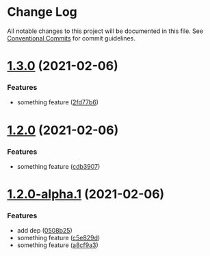 # Change Log

All notable changes to this project will be documented in this file.
See [Conventional Commits](https://conventionalcommits.org) for commit guidelines.

# [1.3.0](https://github.com/kuangshu/branch-manage-demo/compare/@ks/module-a@1.2.0...@ks/module-a@1.3.0) (2021-02-06)


### Features

* something feature ([2fd77b6](https://github.com/kuangshu/branch-manage-demo/commit/2fd77b60d86022c0ac7ee03d2824f1283aa14517))





# [1.2.0](https://github.com/kuangshu/branch-manage-demo/compare/@ks/module-a@1.2.0-alpha.1...@ks/module-a@1.2.0) (2021-02-06)


### Features

* something feature ([cdb3907](https://github.com/kuangshu/branch-manage-demo/commit/cdb39071475fd96578ed556d941e46e0a114d0de))





# [1.2.0-alpha.1](https://github.com/kuangshu/branch-manage-demo/compare/@ks/module-a@1.2.0-alpha.0...@ks/module-a@1.2.0-alpha.1) (2021-02-06)


### Features

* add dep ([0508b25](https://github.com/kuangshu/branch-manage-demo/commit/0508b2563e02fcc04b0cb34e9b75a3c1b1b7267e))
* something feature ([c5e829d](https://github.com/kuangshu/branch-manage-demo/commit/c5e829da4e5a9ff1d776e9c7aa17f61e07eaf1ec))
* something feature ([a8cf9a3](https://github.com/kuangshu/branch-manage-demo/commit/a8cf9a3b851964f7f5d760b69c1ba11fdb4514ba))
